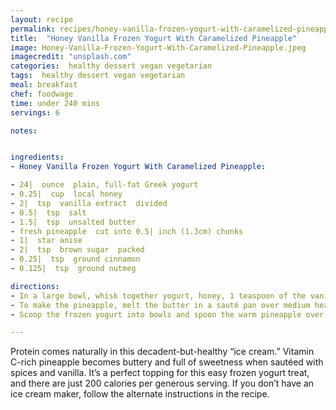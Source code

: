 ```yaml
---
layout: recipe
permalink: recipes/honey-vanilla-frozen-yogurt-with-caramelized-pineapple
title:  "Honey Vanilla Frozen Yogurt With Caramelized Pineapple"
image: Honey-Vanilla-Frozen-Yogurt-With-Caramelized-Pineapple.jpeg
imagecredit: "unsplash.com"
categories:  healthy dessert vegan vegetarian
tags:  healthy dessert vegan vegetarian
meal: breakfast
chef: foodwage
time: under 240 mins
servings: 6

notes:


ingredients:
- Honey Vanilla Frozen Yogurt With Caramelized Pineapple:

- 24|  ounce  plain, full-fat Greek yogurt
- 0.25|  cup  local honey
- 2|  tsp  vanilla extract  divided
- 0.5|  tsp  salt
- 1.5|  tsp  unsalted butter
- fresh pineapple  cut into 0.5| inch (1.3cm) chunks
- 1|  star anise
- 2|  tsp  brown sugar  packed
- 0.25|  tsp  ground cinnamon
- 0.125|  tsp  ground nutmeg

directions:
- In a large bowl, whisk together yogurt, honey, 1 teaspoon of the vanilla and salt. Pour the mixture into an ice cream maker and process according to manufacturer’s instructions. Scrape into an airtight container and freeze until firm. Alternatively, pour the mixture into a large zip-top bag and freeze, squishing the bag to break up any frozen chunks every hour, until completely frozen, 4–5 hours. (Let stand at room temperature for 10 minutes if the mixture is too firm to scoop.)
- To make the pineapple, melt the butter in a sauté pan over medium heat. Add the pineapple and star anise. Reduce heat to medium-low and cook, stirring frequently, until the pineapple is caramelized, about 10 minutes. Add 3 tablespoons (44ml) water, brown sugar, the remaining teaspoon of vanilla, cinnamon and nutmeg. Increase heat to medium and simmer until the juices are thick and syrupy, 4 minutes.
- Scoop the frozen yogurt into bowls and spoon the warm pineapple over the top.

---
```


Protein comes naturally in this decadent-but-healthy “ice cream.” Vitamin C-rich pineapple becomes buttery and full of sweetness when sautéed with spices and vanilla. It’s a perfect topping for this easy frozen yogurt treat, and there are just 200 calories per generous serving. If you don’t have an ice cream maker, follow the alternate instructions in the recipe.